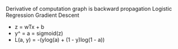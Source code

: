 Derivative of computation graph is backward propagation
Logistic Regression Gradient Descent
 - z = wTx + b
 - y^ = a = sigmoid(z)
 - L(a, y) = -(ylog(a) + (1 - y)log(1 - a))